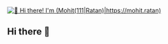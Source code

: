 [<img src="https://raw.githubusercontent.com/Raymo111/Raymo111/master/intro.gif" alt="👋 Hi there! I'm (Mohit(111|Ratan)|https://mohit.ratan)" title="👋 Hi there! I'm (Mohit(111|nd Ratan)|https://mohit.ratan)"/>](https://mohit.ratan/)

## Hi there 👋

<!--
**mohit-ratan/mohit-ratan** is a ✨ _special_ ✨ repository because its `README.md` (this file) appears on your GitHub profile.

Here are some ideas to get you started:

- 🔭 I’m currently working on ...
- 🌱 I’m currently learning ...
- 👯 I’m looking to collaborate on ...
- 🤔 I’m looking for help with ...
- 💬 Ask me about ...
- 📫 How to reach me: ...
- 😄 Pronouns: ...
- ⚡ Fun fact: ...
-->
